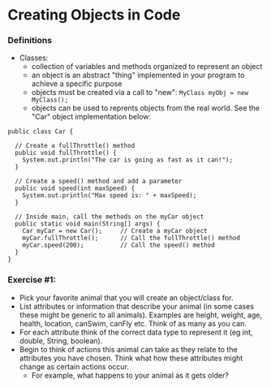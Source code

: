 # Creating Objects in Code

### Definitions

* Classes:
  * collection of variables and methods organized to represent an object
  * an object is an abstract "thing" implemented in your program to achieve a specific purpose
  * objects must be created via a call to "new": ```MyClass myObj = new MyClass();```
  * objects can be used to reprents objects from the real world. See the "Car" object implementation below:
  
```
public class Car {
 
  // Create a fullThrottle() method
  public void fullThrottle() {
    System.out.println("The car is going as fast as it can!");
  }

  // Create a speed() method and add a parameter
  public void speed(int maxSpeed) {
    System.out.println("Max speed is: " + maxSpeed);
  }

  // Inside main, call the methods on the myCar object
  public static void main(String[] args) {
    Car myCar = new Car();     // Create a myCar object
    myCar.fullThrottle();      // Call the fullThrottle() method
    myCar.speed(200);          // Call the speed() method
  }
}
```
  
### Exercise #1:

* Pick your favorite animal that you will create an object/class for.
* List attributes or information that describe your animal (in some cases these might be generic to all animals). Examples are height, weight, age, health, location, canSwim, canFly etc. Think of as many as you can.
* For each attribute think of the correct data type to represent it (eg int, double, String, boolean).
* Begin to think of actions this animal can take as they relate to the attributes you have chosen. Think what how these attributes might change as certain actions occur.
   * For example, what happens to your animal as it gets older?
